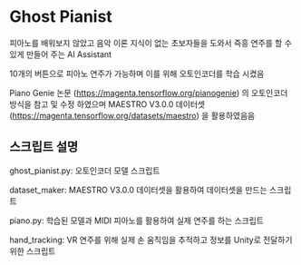 # Ghost Pianist
피아노를 배워보지 않았고 음악 이론 지식이 없는 초보자들을 도와서 즉흥 연주를 할 수 있게 만들어 주는 AI Assistant

10개의 버튼으로 피아노 연주가 가능하며 이를 위해 오토인코더를 학습 시켰음

Piano Genie 논문 (https://magenta.tensorflow.org/pianogenie) 의 오토인코더 방식을 참고 및 수정 하였으며 MAESTRO V3.0.0 데이터셋 (https://magenta.tensorflow.org/datasets/maestro) 을 활용하였음음

## 스크립트 설명
ghost_pianist.py: 오토인코더 모델 스크립트

dataset_maker: MAESTRO V3.0.0 데이터셋을 활용하여 데이터셋을 만드는 스크립트

piano.py: 학습된 모델과 MIDI 피아노를 활용하여 실제 연주를 하는 스크립트

hand_tracking: VR 연주를 위해 실제 손 움직임을 추적하고 정보를 Unity로 전달하기 위한 스크립트


